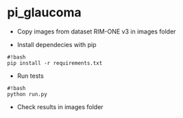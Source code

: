 # pi_glaucoma

* Copy images from dataset RIM-ONE v3 in images folder

* Install dependecies with pip
```
#!bash
pip install -r requirements.txt
```

* Run tests
```
#!bash
python run.py
```

* Check results in images folder
